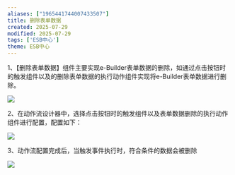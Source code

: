 ```yaml
---
aliases: ["1965441744007433507"]
title: 删除表单数据
created: 2025-07-29
modified: 2025-07-29
tags: ['ESB中心']
theme: ESB中心
---
```


1、【删除表单数据】组件主要实现e-Builder表单数据的删除，如通过点击按钮时的触发组件以及的删除表单数据的执行动作组件实现将e-Builder表单数据进行删除。

![](https://myhelpdoc.oss-cn-heyuan.aliyuncs.com/mdimages/75de9a02dba7dc922ff99bb29c5f6a62.jpg)

2、在动作流设计器中，选择点击按钮时的触发组件以及表单数据删除的执行动作组件进行配置，配置如下：

![](https://myhelpdoc.oss-cn-heyuan.aliyuncs.com/mdimages/479b23cdd606a3a4d39d51ecad70700e.jpg)

3、动作流配置完成后，当触发事件执行时，符合条件的数据会被删除

![](https://myhelpdoc.oss-cn-heyuan.aliyuncs.com/mdimages/3de11f7829ad3c326e79a0c2677d33d7.jpg)

